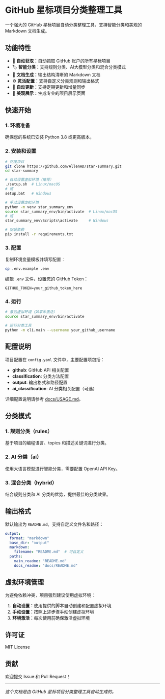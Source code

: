 # GitHub 星标项目分类整理工具

一个强大的 GitHub 星标项目自动分类整理工具，支持智能分类和美观的 Markdown 文档生成。

## 功能特性

- 🌟 **自动获取**：自动抓取 GitHub 账户的所有星标项目
- 🏷️ **智能分类**：支持规则分类、AI大模型分类和混合分类模式
- 📄 **文档生成**：输出结构清晰的 Markdown 文档
- ⚙️ **灵活配置**：支持自定义分类规则和输出格式
- 🔄 **自动更新**：支持定期更新和增量同步
- 🎨 **美观展示**：生成专业的项目展示页面

## 快速开始

### 1. 环境准备

确保您的系统已安装 Python 3.8 或更高版本。

### 2. 安装和设置

```bash
# 克隆项目
git clone https://github.com/AllenHD/star-summary.git
cd star-summary

# 自动设置虚拟环境（推荐）
./setup.sh  # Linux/macOS
# 或
setup.bat   # Windows

# 手动设置虚拟环境
python -m venv star_summary_env
source star_summary_env/bin/activate  # Linux/macOS
# 或
star_summary_env\Scripts\activate     # Windows

# 安装依赖
pip install -r requirements.txt
```

### 3. 配置

复制环境变量模板并填写配置：

```bash
cp .env.example .env
```

编辑 `.env` 文件，设置您的 GitHub Token：

```env
GITHUB_TOKEN=your_github_token_here
```

### 4. 运行

```bash
# 激活虚拟环境（如果未激活）
source star_summary_env/bin/activate

# 运行分类工具
python -m cli.main --username your_github_username
```

## 配置说明

项目配置在 `config.yaml` 文件中，主要配置项包括：

- **github**: GitHub API 相关配置
- **classification**: 分类方法配置
- **output**: 输出格式和路径配置
- **ai_classification**: AI 分类相关配置（可选）

详细配置说明请参考 [docs/USAGE.md](docs/USAGE.md)。

## 分类模式

### 1. 规则分类（rules）
基于项目的编程语言、topics 和描述关键词进行分类。

### 2. AI 分类（ai）
使用大语言模型进行智能分类，需要配置 OpenAI API Key。

### 3. 混合分类（hybrid）
结合规则分类和 AI 分类的优势，提供最佳的分类效果。

## 输出格式

默认输出为 `README.md`，支持自定义文件名和路径：

```yaml
output:
  format: "markdown"
  base_dir: "output"
  markdown:
    filename: "README.md"  # 可自定义
  paths:
    main_readme: "README.md"
    docs_readme: "docs/README.md"
```

## 虚拟环境管理

为避免依赖冲突，项目强烈建议使用虚拟环境：

1. **自动设置**：使用提供的脚本自动创建和配置虚拟环境
2. **手动设置**：按照上述步骤手动创建虚拟环境
3. **环境激活**：每次使用前确保激活虚拟环境

## 许可证

MIT License

## 贡献

欢迎提交 Issue 和 Pull Request！

---

*这个文档是由 GitHub 星标项目分类整理工具自动生成的。*
